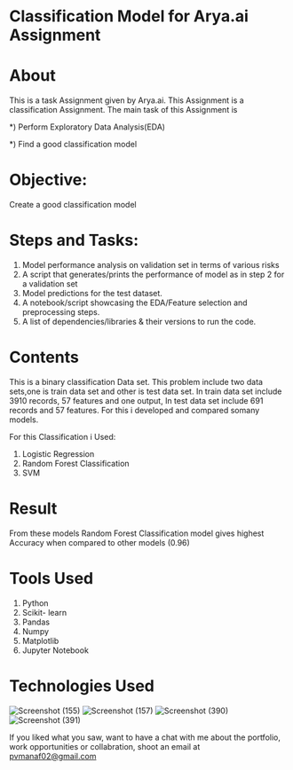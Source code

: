 
# Classification Model for Arya.ai Assignment

# About

This is a task Assignment given by Arya.ai. This Assignment is a classification Assignment. The main task of this Assignment is 

*) Perform Exploratory Data Analysis(EDA)

*) Find a good classification model

# Objective: 
Create a good classification model
# Steps and Tasks:
1.	Model performance analysis on validation set in terms of various risks
2.	A script that generates/prints the performance of model as in step 2 for a validation set
3.	Model predictions for the test dataset.
4.	A notebook/script showcasing the EDA/Feature selection and preprocessing steps.
5.	A list of dependencies/libraries & their versions to run the code.


# Contents
This is a binary classification Data set. This problem include two data sets,one is train data set and other is test data set. In train data set include 3910 records, 57 features and one output, In test data set include 691 records and 57 features. For this i developed and compared somany models.

For this Classification i Used:
1) Logistic Regression
2) Random Forest Classification
3) SVM
 

# Result

From these models  Random Forest Classification model gives highest Accuracy when compared to other models (0.96)
# Tools Used

1) Python
2) Scikit- learn
3) Pandas
4) Numpy
5) Matplotlib
6) Jupyter Notebook

# Technologies Used
![Screenshot (155)](https://user-images.githubusercontent.com/84491967/139635128-5ac86cca-3de3-483e-9ba2-d0de52da5e49.png)
![Screenshot (157)](https://user-images.githubusercontent.com/84491967/140642806-d77b4a89-7c81-4fd7-83da-2c1f694212f6.png)
![Screenshot (390)](https://user-images.githubusercontent.com/84491967/146012601-1299d211-c83b-4459-a43b-1e9fb10b320f.png)
![Screenshot (391)](https://user-images.githubusercontent.com/84491967/146012677-6c652709-d2cc-4b43-b349-4312317757f7.png)

If you liked what you saw, want to have a chat with me about the portfolio, work opportunities or collabration, shoot an email at pvmanaf02@gmail.com
